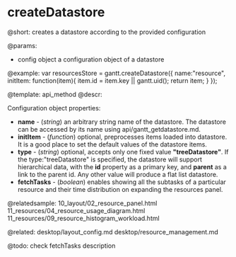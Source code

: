 createDatastore
=============

@short:
	creates a datastore according to the provided configuration

@params:

- config			object			a configuration object of a datastore


@example:
var resourcesStore = gantt.createDatastore({
	name:"resource",
	initItem: function(item){
		item.id = item.key || gantt.uid();
		return item;
	}
});



@template:	api_method
@descr:

Configuration object properties:

- **name** - (*string*) an arbitrary string name of the datastore. The datastore can be accessed by its name using api/gantt_getdatastore.md.
- **initItem** - (*function*) optional, preprocesses items loaded into datastore. It is a good place to set the default values of the datastore items.
- **type** - (*string*) optional, accepts only one fixed value **"treeDatastore"**. If the type:"treeDatastore" is specified, the datastore will support hierarchical data, with the **id** property as a primary key, 
and **parent** as a link to the parent id. Any other value will produce a flat list datastore.
- **fetchTasks** - (*boolean*) enables showing all the subtasks of a particular resource and their time distribution on expanding the resources panel.
 
@relatedsample:
10_layout/02_resource_panel.html
11_resources/04_resource_usage_diagram.html
11_resources/09_resource_histogram_workload.html

@related:
desktop/layout_config.md
desktop/resource_management.md

@todo: check fetchTasks description